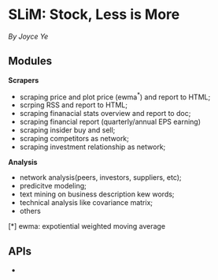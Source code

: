 # SLiM: Stock, Less is More

*By Joyce Ye*

## Modules

**Scrapers**

* scraping price and plot price (ewma<sup>*</sup>) and report to HTML;
* scrping RSS and report to HTML;
* scraping finanacial stats overview and report to doc;
* scraping financial report (quarterly/annual EPS earning)
* scraping insider buy and sell;
* scraping competitors as network;
* scraping investment relationship as network;

**Analysis**

* network analysis(peers, investors, suppliers, etc);
* predicitve modeling;
* text mining on business description kew words;
* technical analysis like covariance matrix;
* others




[*] ewma: expotiential weighted moving average


## APIs

* 
